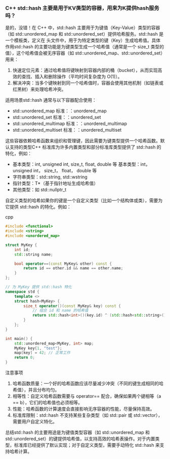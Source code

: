 ### C++ std::hash 主要是用于KV类型的容器，用来为K提供hash服务吗？



是的，没错！在 C++ 中，std::hash 主要用于为键值（Key-Value）类型的容器（如 std::unordered_map 和 std::unordered_set）提供哈希服务。std::hash 是一个模板类，定义在 <functional> 头文件中，用于为特定类型的键（Key）生成哈希值。具体作用std::hash 的主要功能是为键类型生成一个哈希值（通常是一个 size_t 类型的值），这个哈希值会被无序容器（如 std::unordered_map、std::unordered_set）用来：

1. 快速定位元素：通过哈希值将键映射到容器内部的桶（bucket），从而实现高效的查找、插入和删除操作（平均时间复杂度为 O(1)）。
2. 解决冲突：当多个键映射到同一个哈希值时，容器会使用其他机制（如链表或红黑树）来处理哈希冲突。

适用场景std::hash 通常与以下容器配合使用：

- std::unordered_map
  标准：：unordered_map
- std::unordered_set
  标准：：unordered_set
- std::unordered_multimap
  标准：：unordered_multimap
- std::unordered_multiset
  标准：：unordered_multiset

这些容器依赖哈希函数来组织和管理键，因此需要为键类型提供一个哈希函数。默认支持的类型C++ 标准库为许多内置类型和部分标准库类型提供了 std::hash 的特化，例如：

- 基本类型：int, unsigned int, size_t, float, double 等
  基本类型：int， unsigned int， size_t， float， double 等
- 字符串类型：std::string, std::wstring
- 指针类型：T*（基于指针地址生成哈希值）
- 其他类型：如 std::nullptr_t

自定义类型的哈希如果你的键是一个自定义类型（比如一个结构体或类），需要为它提供 std::hash 的特化。例如：

cpp



```cpp
#include <functional>
#include <string>
#include <unordered_map>

struct MyKey {
    int id;
    std::string name;

    bool operator==(const MyKey& other) const {
        return id == other.id && name == other.name;
    }
};

// 为 MyKey 提供 std::hash 特化
namespace std {
    template <>
    struct hash<MyKey> {
        size_t operator()(const MyKey& key) const {
            // 组合 id 和 name 的哈希值
            return std::hash<int>()(key.id) ^ (std::hash<std::string>()(key.name) << 1);
        }
    };
}

int main() {
    std::unordered_map<MyKey, int> map;
    MyKey key{1, "test"};
    map[key] = 42; // 正常工作
    return 0;
}
```

注意事项

1. 哈希函数质量：一个好的哈希函数应该尽量减少冲突（不同的键生成相同的哈希值），并且分布均匀。
2. 相等性：自定义哈希函数需要与 operator== 配合，确保如果两个键相等（a == b），它们的哈希值也必须相等。
3. 性能：哈希函数的计算速度会直接影响无序容器的性能，尽量保持高效。
4. 标准库限制：std::hash 不支持某些复杂类型（如 std::pair 或 std::vector），需要用户自定义特化。

总结std::hash 的主要用途是为键值类型容器（如 std::unordered_map 和 std::unordered_set）的键提供哈希值，以支持高效的哈希表操作。对于内置类型，标准库已经提供了默认实现；对于自定义类型，需要手动特化 std::hash 来支持哈希计算。